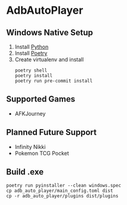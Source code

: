 # AdbAutoPlayer

## Windows Native Setup
1. Install [Python](https://www.python.org/downloads/)
2. Install [Poetry](https://python-poetry.org/docs/#installing-with-the-official-installer)
3. Create virtualenv and install
   ```shell
   poetry shell
   poetry install
   poetry run pre-commit install
   ```

## Supported Games
- AFKJourney

## Planned Future Support
- Infinity Nikki
- Pokemon TCG Pocket

## Build .exe
```shell
poetry run pyinstaller --clean windows.spec
cp adb_auto_player/main_config.toml dist
cp -r adb_auto_player/plugins dist/plugins
```
